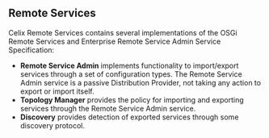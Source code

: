 ## Remote Services

Celix Remote Services contains several implementations of the OSGi Remote Services and Enterprise Remote Service Admin Service Specification:

* **Remote Service Admin** implements functionality to import/export services through a set of configuration types. The Remote Service Admin service is a passive Distribution Provider, not taking any action to export or import itself.
* **Topology Manager** provides the policy for importing and exporting services
through the Remote Service Admin service.
* **Discovery** provides detection of exported services through some discovery protocol.
